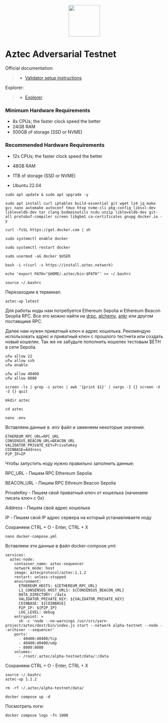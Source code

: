 <p align="center">
  <img height="100" height="auto" src="https://github.com/user-attachments/assets/b420e916-6909-49a1-9dd1-a45d355ea5ab">
</p>

# Aztec Adversarial Testnet

Official documentation:
>- [Validator setup instructions](https://docs.aztec.network/)

Explorer:
>- [Explorer](https://dashtec.xyz/)

### Minimum Hardware Requirements
 - 8x CPUs; the faster clock speed the better
 - 24GB RAM
 - 500GB of storage (SSD or NVME)

### Recommended Hardware Requirements 
 - 12x CPUs; the faster clock speed the better
 - 48GB RAM
 - 1TB of storage (SSD or NVME)

 - Ubuntu 22.04


```
sudo apt update & sudo apt upgrade -y
```

```
sudo apt install curl iptables build-essential git wget lz4 jq make gcc nano automake autoconf tmux htop nvme-cli pkg-config libssl-dev libleveldb-dev tar clang bsdmainutils ncdu unzip libleveldb-dev git-all protobuf-compiler screen libgbm1 ca-certificates gnupg docker.io -y
```

```
curl -fsSL https://get.docker.com | sh
```
```
sudo systemctl enable docker
```
```
sudo systemctl restart docker
```
```
sudo usermod -aG docker $USER
```

```
bash -i <(curl -s https://install.aztec.network)
```

```
echo 'export PATH="$HOME/.aztec/bin:$PATH"' >> ~/.bashrc

source ~/.bashrc
```

Перезаходим в терминал.

```
aztec-up latest
```

Для работы ноды нам потребуется Ethereum Sepolia и Ethereum Beacon Seoplia RPC. Все это можно найти на [drpc](https://drpc.org/), [alchemy](https://dashboard.alchemy.com/), [ankr](https://www.ankr.com/) или другом поставщике RPC.

Далее нам нужен приватный ключ и адрес кошелька. Рекомендую использовать адрес и приватный ключ с прошлого тестнета или создать новый кошелек. Так же не забудьте пополнить кошелек тестовым $ETH в сети Sepolia.

```
ufw allow 22
ufw allow ssh
ufw enable

ufw allow 40400
ufw allow 8080
```

```
screen -ls | grep -i aztec | awk '{print $1}' | xargs -I {} screen -X -S {} quit
```

```
mkdir aztec
```

```
cd aztec
```

```
nano .env
```

Вставляем данные в .env файл и заменяем некоторые значения.

```
ETHEREUM_RPC_URL=RPC_URL
CONSENSUS_BEACON_URL=BEACON_URL
VALIDATOR_PRIVATE_KEY=PrivateKey
COINBASE=Address
P2P_IP=IP
```

Чтобы запустить ноду нужно правильно заполнить данные:

RPC_URL - Пишем RPC Ethereum Sepolia

BEACON_URL - Пишем RPC Ethreum Beacon Sepolia

PrivateKey - Пишем свой приватный ключ от кошелька (начинаем писать ключ с 0x)

Address - Пишем свой адрес кошелька

IP - Пишем свой IP адрес сервера на который устанавливаете ноду

Сохраняем CTRL + O - Enter, CTRL + X

```
nano docker-compose.yml
```

Вставляем эти данные в файл docker-compose.yml:

```
services:
  aztec-node:
    container_name: aztec-sequencer
    network_mode: host 
    image: aztecprotocol/aztec:1.1.2
    restart: unless-stopped
    environment:
      ETHEREUM_HOSTS: ${ETHEREUM_RPC_URL}
      L1_CONSENSUS_HOST_URLS: ${CONSENSUS_BEACON_URL}
      DATA_DIRECTORY: /data
      VALIDATOR_PRIVATE_KEY: ${VALIDATOR_PRIVATE_KEY}
      COINBASE: ${COINBASE}
      P2P_IP: ${P2P_IP}
      LOG_LEVEL: debug
    entrypoint: >
      sh -c 'node --no-warnings /usr/src/yarn-project/aztec/dest/bin/index.js start --network alpha-testnet --node --archiver --sequencer'
    ports:
      - 40400:40400/tcp
      - 40400:40400/udp
      - 8080:8080
    volumes:
      - /root/.aztec/alpha-testnet/data/:/data
```

Сохраняем CTRL + O - Enter, CTRL + X

```
source ~/.bashrc
aztec-up 1.1.2
```

```
rm -rf ~/.aztec/alpha-testnet/data/
```

```
docker compose up -d
```

Посмотреть логи:

```
docker compose logs -fn 1000
```
